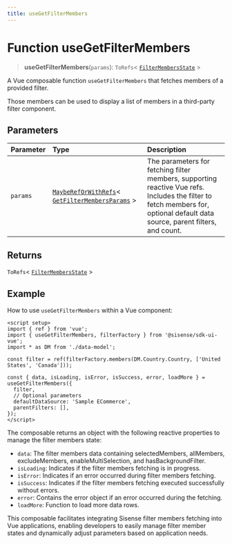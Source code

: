 ```yaml
---
title: useGetFilterMembers
---
```


# Function useGetFilterMembers

> **useGetFilterMembers**(`params`): `ToRefs`\< [`FilterMembersState`](../type-aliases/type-alias.FilterMembersState.md) \>

A Vue composable function `useGetFilterMembers` that fetches members of a provided filter.

Those members can be used to display a list of members in a third-party filter component.

## Parameters

| Parameter | Type | Description |
| :------ | :------ | :------ |
| `params` | [`MaybeRefOrWithRefs`](../type-aliases/type-alias.MaybeRefOrWithRefs.md)\< [`GetFilterMembersParams`](../interfaces/interface.GetFilterMembersParams.md) \> | The parameters for fetching filter members, supporting reactive Vue refs.<br />Includes the filter to fetch members for, optional default data source, parent filters, and count. |

## Returns

`ToRefs`\< [`FilterMembersState`](../type-aliases/type-alias.FilterMembersState.md) \>

## Example

How to use `useGetFilterMembers` within a Vue component:
```vue
<script setup>
import { ref } from 'vue';
import { useGetFilterMembers, filterFactory } from '@sisense/sdk-ui-vue';
import * as DM from './data-model';

const filter = ref(filterFactory.members(DM.Country.Country, ['United States', 'Canada']));

const { data, isLoading, isError, isSuccess, error, loadMore } = useGetFilterMembers({
  filter,
  // Optional parameters
  defaultDataSource: 'Sample ECommerce',
  parentFilters: [],
});
</script>
```

The composable returns an object with the following reactive properties to manage the filter members state:
- `data`: The filter members data containing selectedMembers, allMembers, excludeMembers, enableMultiSelection, and hasBackgroundFilter.
- `isLoading`: Indicates if the filter members fetching is in progress.
- `isError`: Indicates if an error occurred during filter members fetching.
- `isSuccess`: Indicates if the filter members fetching executed successfully without errors.
- `error`: Contains the error object if an error occurred during the fetching.
- `loadMore`: Function to load more data rows.

This composable facilitates integrating Sisense filter members fetching into Vue applications, enabling developers
to easily manage filter member states and dynamically adjust parameters based on application needs.
